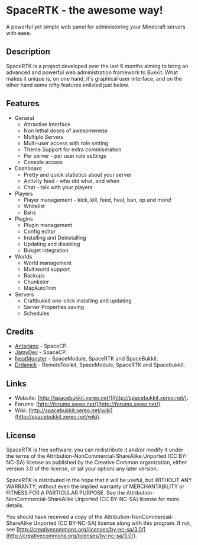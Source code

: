 # SpaceRTK - the awesome way!
A powerful yet simple web panel for administering your Minecraft servers with ease.

## Description
SpaceRTK is a project developed over the last 6 months aiming to bring an advanced and powerful web administration framework to Bukkit. What makes it unique is, on one hand, it's graphical user interface, and on the other hand some nifty features enlisted just below.

## Features
- General
    * Attractive Interface
    * Non lethal doses of awesomeness
    * Multiple Servers
    * Multi-user access with role setting
    * Theme Support for extra commiseration
    * Per server - per user role settings
    * Console access
- Dashboard
    * Pretty and quick statistics about your server
    * Activity feed - who did what, and when
    * Chat - talk with your players
- Players
    * Player management - kick, kill, feed, heal, ban, op and more!
    * Whitelist
    * Bans
- Plugins
    * Plugin management
    * Config editor
    * Installing and Deinstalling
    * Updating and disabling
    * Bukget integration
- Worlds
    * World management
    * Multiworld support
    * Backups
    * Chunkster
    * MapAutoTrim
- Servers
    * Craftbukkit one-click installing and updating
    * Server Properties saving
    * Schedules
    
## Credits
 * [Antariano](https://github.com/Antariano/) - SpaceCP.
 * [JamyDev](https://github.com/JamyDev/) - SpaceCP.
 * [NeatMonster](https://github.com/NeatMonster/) - SpaceModule, SpaceRTK and SpaceBukkit.
 * [Drdanick](https://github.com/Drdanick/) - RemoteToolkit, SpaceModule, SpaceRTK and Spacebukkit.

## Links
- Website: [http://spacebukkit.xereo.net/](http://spacebukkit.xereo.net/).
- Forums: [http://forums.xereo.net/](http://forums.xereo.net/).
- Wiki: [http://spacebukkit.xereo.net/wiki](http://spacebukkit.xereo.net/wiki).
 
## License
SpaceRTK is free software: you can redistribute it and/or modify it under
the terms of the Attribution-NonCommercial-ShareAlike Unported (CC BY-NC-SA)
license as published by the Creative Common organization, either version 3.0 of
the license, or (at your option) any later version.

SpaceRTK is distributed in the hope that it will be useful, but WITHOUT ANY
WARRANTY; without even the implied warranty of MERCHANTABILITY or FITNESS FOR A
PARTICULAR PURPOSE. See the Attribution-NonCommercial-ShareAlike Unported (CC 
BY-NC-SA) license for more details.

You should have received a copy of the Attribution-NonCommercial-ShareAlike 
Unported (CC BY-NC-SA) license along with this program. If not, see 
[http://creativecommons.org/licenses/by-nc-sa/3.0/](http://creativecommons.org/licenses/by-nc-sa/3.0/).